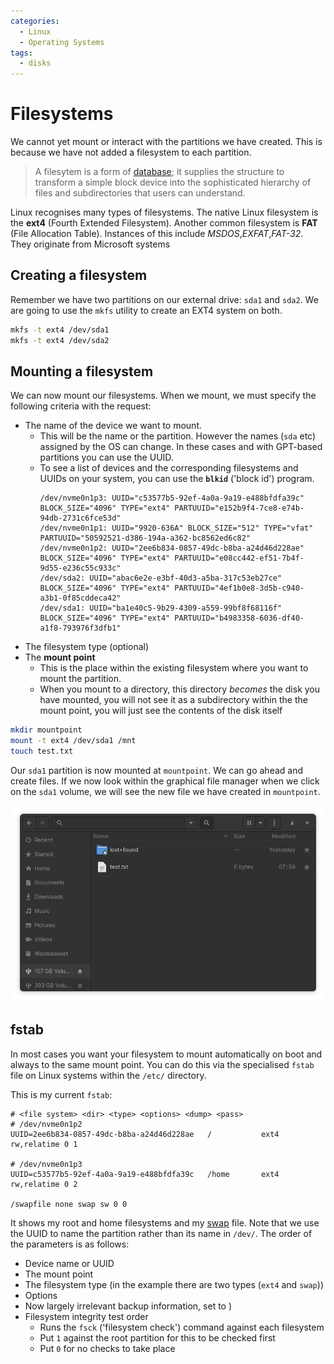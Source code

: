 ```yaml
---
categories:
  - Linux
  - Operating Systems
tags:
  - disks
---
```


# Filesystems

We cannot yet mount or interact with the partitions we have created. This is because we have not added a filesystem to each partition.

> A filesytem is a form of [database](/Databases/Basic_database_concepts.md); it supplies the structure to transform a simple block device into the sophisticated hierarchy of files and subdirectories that users can understand.

Linux recognises many types of filesystems. The native Linux filesystem is the **ext4** (Fourth Extended Filesystem). Another common filesystem is **FAT** (File Allocation Table). Instances of this include _MSDOS_,_EXFAT_,_FAT-32_. They originate from Microsoft systems

## Creating a filesystem

Remember we have two partitions on our external drive: `sda1` and `sda2`. We are going to use the `mkfs` utility to create an EXT4 system on both.

```bash
mkfs -t ext4 /dev/sda1
mkfs -t ext4 /dev/sda2
```

## Mounting a filesystem

We can now mount our filesystems. When we mount, we must specify the following criteria with the request:

- The name of the device we want to mount.
  - This will be the name or the partition. However the names (`sda` etc) assigned by the OS can change. In these cases and with GPT-based partitions you can use the UUID.
  - To see a list of devices and the corresponding filesystems and UUIDs on your system, you can use the **`blkid`** ('block id') program.
    ```
    /dev/nvme0n1p3: UUID="c53577b5-92ef-4a0a-9a19-e488bfdfa39c" BLOCK_SIZE="4096" TYPE="ext4" PARTUUID="e152b9f4-7ce8-e74b-94db-2731c6fce53d"
    /dev/nvme0n1p1: UUID="9920-636A" BLOCK_SIZE="512" TYPE="vfat" PARTUUID="50592521-d386-194a-a362-bc8562ed6c82"
    /dev/nvme0n1p2: UUID="2ee6b834-0857-49dc-b8ba-a24d46d228ae" BLOCK_SIZE="4096" TYPE="ext4" PARTUUID="e08cc442-ef51-7b4f-9d55-e236c55c933c"
    /dev/sda2: UUID="abac6e2e-e3bf-40d3-a5ba-317c53eb27ce" BLOCK_SIZE="4096" TYPE="ext4" PARTUUID="4ef1b0e8-3d5b-c940-a3b1-0f85cddeca42"
    /dev/sda1: UUID="ba1e40c5-9b29-4309-a559-99bf8f68116f" BLOCK_SIZE="4096" TYPE="ext4" PARTUUID="b4983358-6036-df40-a1f8-793976f3dfb1"
    ```
- The filesystem type (optional)
- The **mount point**
  - This is the place within the existing filesystem where you want to mount the partition.
  - When you mount to a directory, this directory _becomes_ the disk you have mounted, you will not see it as a subdirectory within the the mount point, you will just see the contents of the disk itself

```bash
mkdir mountpoint
mount -t ext4 /dev/sda1 /mnt
touch test.txt
```

Our `sda1` partition is now mounted at `mountpoint`. We can go ahead and create files. If we now look within the graphical file manager when we click on the `sda1` volume, we will see the new file we have created in `mountpoint`.

![](/_img/mount-directory.png)

## fstab

In most cases you want your filesystem to mount automatically on boot and always to the same mount point. You can do this via the specialised `fstab` file on Linux systems within the `/etc/` directory.

This is my current `fstab`:

```
# <file system> <dir> <type> <options> <dump> <pass>
# /dev/nvme0n1p2
UUID=2ee6b834-0857-49dc-b8ba-a24d46d228ae	/         	ext4      	rw,relatime	0 1

# /dev/nvme0n1p3
UUID=c53577b5-92ef-4a0a-9a19-e488bfdfa39c	/home     	ext4      	rw,relatime	0 2

/swapfile none swap sw 0 0

```

It shows my root and home filesystems and my [swap](/Operating_Systems/Disks/Swap_space.md) file. Note that we use the UUID to name the partition rather than its name in `/dev/`. The order of the parameters is as follows:

- Device name or UUID
- The mount point
- The filesystem type (in the example there are two types (`ext4` and `swap`))
- Options
- Now largely irrelevant backup information, set to )
- Filesystem integrity test order
  - Runs the `fsck` ('filesystem check') command against each filesystem
  - Put `1` against the root partition for this to be checked first
  - Put `0` for no checks to take place
